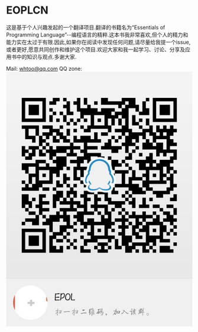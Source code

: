 # EOPLCN
这是基于个人兴趣发起的一个翻译项目.翻译的书籍名为“Essentials of Programming Language”--编程语言的精粹.这本书我非常喜欢,但个人的精力和能力实在太过于有限.因此,如果你在阅读中发现任何问题,请尽量给我提一个issue,或者更好,愿意共同创作和维护这个项目.欢迎大家和我一起学习、讨论、分享及应用书中的知识与观点.多谢大家.

Mail: whtoo@qq.com
QQ zone: ![EOPL](qrcode_1580871048038.jpg)